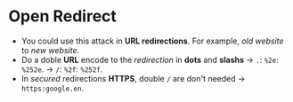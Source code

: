 # Open Redirect
- You could use this attack in **URL redirections**. For example, *old website* to *new website*.
- Do a doble **URL** encode to the *redirection* in **dots** and **slashs** -> `.`: `%2e`: `%252e`. -> `/`: `%2f`: `%252f`.
- In *secured* redirections **HTTPS**, double `/` are don't needed -> `https:google.en`.